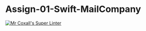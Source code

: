 # Assign-01-Swift-MailCompany
[![Mr Coxall's Super Linter](https://github.com/ICS4U-Programming-Zak-G/Assign-01-Swift-MailCompany/workflows/Mr%20Coxall's%20Super%20Linter/badge.svg)](https://github.com/ICS4U-Programming-Zak-G/Assign-01-Swift-MailCompany/actions/)
